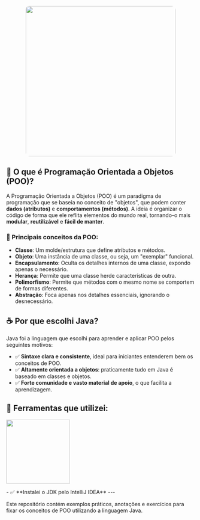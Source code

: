 <p align="center"><img src="https://www.vsit.in/vsit-admin/course_pic/java.png" width="400" style="border-radius: 10px;"></p>

## 🧠 O que é Programação Orientada a Objetos (POO)?

A Programação Orientada a Objetos (POO) é um paradigma de programação que se baseia no conceito de "objetos", que podem conter **dados (atributos)** e **comportamentos (métodos)**. A ideia é organizar o código de forma que ele reflita elementos do mundo real, tornando-o mais **modular**, **reutilizável** e **fácil de manter**.

### 🧩 Principais conceitos da POO:
- **Classe**: Um molde/estrutura que define atributos e métodos.
- **Objeto**: Uma instância de uma classe, ou seja, um "exemplar" funcional.
- **Encapsulamento**: Oculta os detalhes internos de uma classe, expondo apenas o necessário.
- **Herança**: Permite que uma classe herde características de outra.
- **Polimorfismo**: Permite que métodos com o mesmo nome se comportem de formas diferentes.
- **Abstração**: Foca apenas nos detalhes essenciais, ignorando o desnecessário.

## ☕ Por que escolhi Java?

Java foi a linguagem que escolhi para aprender e aplicar POO pelos seguintes motivos:

- ✅ **Sintaxe clara e consistente**, ideal para iniciantes entenderem bem os conceitos de POO.
- ✅ **Altamente orientada a objetos**: praticamente tudo em Java é baseado em classes e objetos.
- ✅ **Forte comunidade e vasto material de apoio**, o que facilita a aprendizagem.

## 🔧 Ferramentas que utilizei:
<p><a href="https://www.jetbrains.com/idea/download/?section=windows"><img src="https://blogs.powercode.id/wp-content/uploads/2023/02/intellij-IDEA.png" width="170"/></a></p>
- ✅ **Instalei o JDK pelo IntelliJ IDEA**
---


Este repositório contém exemplos práticos, anotações e exercícios para fixar os conceitos de POO utilizando a linguagem Java.
